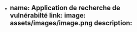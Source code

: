 - name: Application de recherche de vulnérabilté 
  link:
  image: assets/images/image.png
  description: 
  --
  

